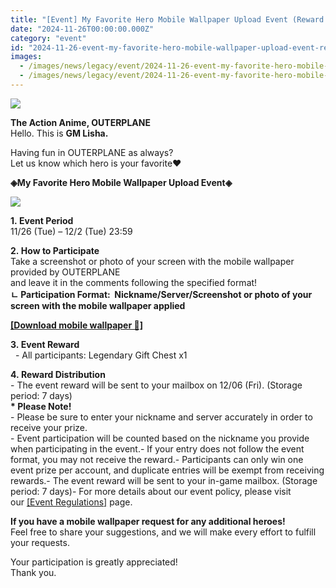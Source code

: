 ```yaml
---
title: "[Event] My Favorite Hero Mobile Wallpaper Upload Event (Reward distributed)"
date: "2024-11-26T00:00:00.000Z"
category: "event"
id: "2024-11-26-event-my-favorite-hero-mobile-wallpaper-upload-event-reward-distributed"
images:
  - /images/news/legacy/event/2024-11-26-event-my-favorite-hero-mobile-wallpaper-upload-event-reward-distributed/cd4dacfe1bad4fc8ba3bb7e00bf0fea4.webp
  - /images/news/legacy/event/2024-11-26-event-my-favorite-hero-mobile-wallpaper-upload-event-reward-distributed/a9baeba7975a4bef9fa60472d9d66e31.webp
---
```


![](/images/news/legacy/event/2024-11-26-event-my-favorite-hero-mobile-wallpaper-upload-event-reward-distributed/cd4dacfe1bad4fc8ba3bb7e00bf0fea4.webp)  

**The Action Anime, OUTERPLANE**  
Hello. This is **GM Lisha.**

Having fun in OUTERPLANE as always?  
Let us know which hero is your favorite♥️

**◈My Favorite Hero Mobile Wallpaper Upload Event◈**

![](/images/news/legacy/event/2024-11-26-event-my-favorite-hero-mobile-wallpaper-upload-event-reward-distributed/a9baeba7975a4bef9fa60472d9d66e31.webp)  

**1. Event Period**  
11/26 (Tue) – 12/2 (Tue) 23:59 

**2. How to Participate**  
Take a screenshot or photo of your screen with the mobile wallpaper provided by OUTERPLANE  
and leave it in the comments following the specified format!  **ㄴ Participation Format:  Nickname/Server/Screenshot or photo of your screen with the mobile wallpaper applied**

[**\[Download mobile wallpaper 📱\]**](https://page.onstove.com/outerplane/en/list/122817?page=1&direction=LATEST) 

**3. Event Reward**  
  - All participants: Legendary Gift Chest x1

  
**4. Reward Distribution**  
\- The event reward will be sent to your mailbox on 12/06 (Fri). (Storage period: 7 days)  
**\* Please Note!**  
\- Please be sure to enter your nickname and server accurately in order to receive your prize.  
\- Event participation will be counted based on the nickname you provide when participating in the event.- If your entry does not follow the event format, you may not receive the reward.- Participants can only win one event prize per account, and duplicate entries will be exempt from receiving rewards.- The event reward will be sent to your in-game mailbox. (Storage period: 7 days)- For more details about our event policy, please visit our [\[Event Regulations](https://common.game.onstove.com/terms/index?gameType=MOBILE&termsType=8&langCode=en)[\]](https://common.game.onstove.com/terms/index?gameType=MOBILE&termsType=8&langCode=kohttps://common.game.onstove.com/terms/index?gameType=MOBILE&termsType=8&langCode=ko) page.

**If you have a mobile wallpaper request for any additional heroes!**  
Feel free to share your suggestions, and we will make every effort to fulfill your requests.

Your participation is greatly appreciated!  
Thank you.
